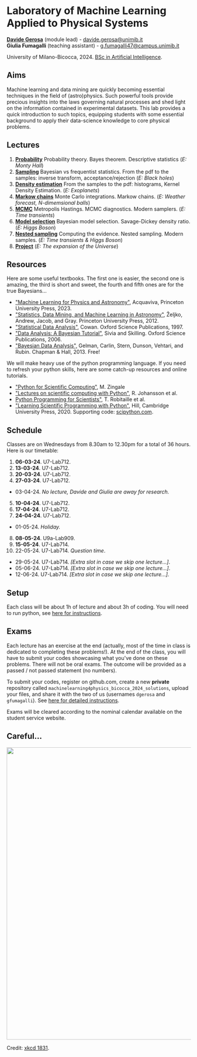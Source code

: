 # Laboratory of Machine Learning Applied to Physical Systems
**[Davide Gerosa](https://davidegerosa.com/)** (module lead) - davide.gerosa@unimib.it  
**Giulia Fumagalli** (teaching assistant) - g.fumagalli47@campus.unimib.it 

University of Milano-Bicocca, 2024. [BSc in Artificial Intelligence](https://www.unimib.it/undergraduate/artificial-intelligence).

## Aims

Machine learning and data mining are quickly becoming essential techniques in the field of (astro)physics. Such powerful tools provide precious insights into the laws governing natural processes and shed light on the information contained in experimental datasets. This lab provides a quick introduction to such topics, equipping students with some essential background to apply their data-science knowledge to core physical problems.

## Lectures

1. **[Probability](lectures/L01_probability.ipynb)** Probability theory. Bayes theorem. Descriptive statistics (*E: Monty Hall*)
2. **[Sampling](lectures/L02_sampling.ipynb)** Bayesian vs frequentist statistics. From the pdf to the samples: inverse transform, acceptance/rejection (*E: Black holes*)
3. **[Density estimation](lectures/L03_densityestimation.ipynb)** From the samples to the pdf: histograms, Kernel Density Estimation. (*E: Exoplanets*)
4. **[Markow chains](lectures/L04_Markovchains.ipynb)** Monte Carlo integrations. Markow chains. (*E: Weather forecast, N-dimemsional balls*)
5. **[MCMC](lectures/L05_MCMC.ipynb)** Metropolis Hastings. MCMC diagnostics. Modern samplers. (*E: Time transients*)
6. **[Model selection](lectures/L06_modelselection.ipynb)** Bayesian model selection. Savage-Dickey density ratio. (*E: Higgs Boson*)
7. **[Nested sampling](lectures/L07_nestedsampling.ipynb)** Computing the evidence. Nested sampling. Modern samples. (*E: Time transients & Higgs Boson*)
8. **[Project](lectures/L08_project.ipynb)** (*E: The expansion of the Universe*)

## Resources

Here are some useful textbooks. The first one is easier, the second one is amazing, the third is short and sweet, the fourth and fifth ones are for the true Bayesians...

 - ["Machine Learning for Physics and Astronomy"](https://press.princeton.edu/books/paperback/9780691206417/machine-learning-for-physics-and-astronomy), Acquaviva, Princeton University Press, 2023.
- ["Statistics, Data Mining, and Machine Learning in Astronomy"](https://press.princeton.edu/books/hardcover/9780691198309/statistics-data-mining-and-machine-learning-in-astronomy), Željko, Andrew, Jacob, and Gray. Princeton University Press, 2012.
- ["Statistical Data Analysis"](https://global.oup.com/academic/product/statistical-data-analysis-9780198501558?cc=fr&lang=en&), Cowan. Oxford Science Publications, 1997.
- ["Data Analysis: A Bayesian Tutorial"](https://global.oup.com/academic/product/data-analysis-9780198568322?cc=fr&lang=en&), Sivia and Skilling. Oxford Science Publications, 2006.
- ["Bayesian Data Analysis",](http://www.stat.columbia.edu/~gelman/book/) Gelman, Carlin, Stern, Dunson, Vehtari, and Rubin. Chapman & Hall, 2013. Free!

We will make heavy use of the python programming language. If you need to refresh your python skills, here are some catch-up resources and online tutorials. 

- ["Python for Scientific Computing"](https://sbu-python-class.github.io/python-science/Introduction.html), M. Zingale
- ["Lectures on scientific computing with Python"](https://github.com/jrjohansson/scientific-python-lectures), R. Johansson et al.  
- [Python Programming for Scientists"](https://astrofrog.github.io/py4sci/), T. Robitaille et al.
- ["Learning Scientific Programming with Python"](https://www.cambridge.org/core/books/learning-scientific-programming-with-python/3D264483BC7B380A3059B3861C661237), Hill, Cambridge University Press, 2020. Supporting code: [scipython.com](https://scipython.com/).

## Schedule

Classes are on Wednesdays from 8.30am to 12.30pm for a total of 36 hours. Here is our timetable:

1. **06-03-24**. U7-Lab712.
2. **13-03-24**. U7-Lab712.
3. **20-03-24**. U7-Lab712.
4. **27-03-24**. U7-Lab712.
- 03-04-24. *No lecture, Davide and Giulia are away for research.*
5. **10-04-24**. U7-Lab712.
6. **17-04-24**. U7-Lab712.
7. **24-04-24**. U7-Lab712.
- 01-05-24. *Holiday.*
8. **08-05-24**. U9a-Lab909.
9. **15-05-24**. U7-Lab714.
10. 22-05-24. U7-Lab714. *Question time*. 
- 29-05-24. U7-Lab714. *[Extra slot in case we skip one lecture...]*.
- 05-06-24. U7-Lab714. *[Extra slot in case we skip one lecture...]*. 
- 12-06-24. U7-Lab714. *[Extra slot in case we skip one lecture...]*. 

## Setup

Each class will be about 1h of lecture and about 3h of coding. You will need to run python, see [here for instructions](pythonsetup.md).

## Exams

Each lecture has an exercise at the end (actually, most of the time in class is dedicated to completing these problems!). At the end of the class, you will have to submit your codes showcasing what you've done on these problems. There will not be oral exams. The outcome will be provided as a passed / not passed statement (no numbers).

To submit your codes, register on github.com, create a new **private** repository called `machinelearning4physics_bicocca_2024_solutions`, upload your files, and share it with the two of us (usernames `dgerosa` and `gfumagalli`). See [here for detailed instructions](examsubmission.md).

Exams will be cleared according to the nominal calendar available on the student service website. 

## Careful...

<p align="center">
  <img src="https://imgs.xkcd.com/comics/here_to_help_2x.png" width="800" />
</p>

Credit: [xkcd 1831](https://xkcd.com/1831/).
